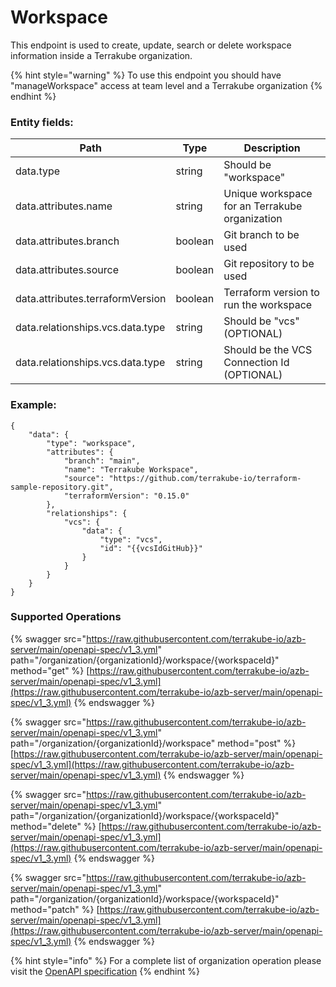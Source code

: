 # Workspace

This endpoint is used to create, update, search or delete workspace information inside a Terrakube organization.

{% hint style="warning" %}
To use this endpoint you should have "manageWorkspace" access at team level and a Terrakube organization
{% endhint %}

### Entity fields:

| Path                             | Type    | Description                                    |
| -------------------------------- | ------- | ---------------------------------------------- |
| data.type                        | string  | Should be "workspace"                          |
| data.attributes.name             | string  | Unique workspace for an Terrakube organization |
| data.attributes.branch           | boolean | Git branch to be used                          |
| data.attributes.source           | boolean | Git repository to be used                      |
| data.attributes.terraformVersion | boolean | Terraform version to run the workspace         |
| data.relationships.vcs.data.type | string  | Should be "vcs" (OPTIONAL)                     |
| data.relationships.vcs.data.type | string  | Should be the VCS Connection Id (OPTIONAL)     |

### Example:

```
{
    "data": {
        "type": "workspace",
        "attributes": {
            "branch": "main",
            "name": "Terrakube Workspace",
            "source": "https://github.com/terrakube-io/terraform-sample-repository.git",
            "terraformVersion": "0.15.0"
        },
        "relationships": {
            "vcs": {
                "data": {
                    "type": "vcs",
                    "id": "{{vcsIdGitHub}}"
                }
            }
        }
    }
}
```

### Supported Operations

{% swagger src="https://raw.githubusercontent.com/terrakube-io/azb-server/main/openapi-spec/v1_3.yml" path="/organization/{organizationId}/workspace/{workspaceId}" method="get" %}
[https://raw.githubusercontent.com/terrakube-io/azb-server/main/openapi-spec/v1_3.yml](https://raw.githubusercontent.com/terrakube-io/azb-server/main/openapi-spec/v1_3.yml)
{% endswagger %}

{% swagger src="https://raw.githubusercontent.com/terrakube-io/azb-server/main/openapi-spec/v1_3.yml" path="/organization/{organizationId}/workspace" method="post" %}
[https://raw.githubusercontent.com/terrakube-io/azb-server/main/openapi-spec/v1_3.yml](https://raw.githubusercontent.com/terrakube-io/azb-server/main/openapi-spec/v1_3.yml)
{% endswagger %}

{% swagger src="https://raw.githubusercontent.com/terrakube-io/azb-server/main/openapi-spec/v1_3.yml" path="/organization/{organizationId}/workspace/{workspaceId}" method="delete" %}
[https://raw.githubusercontent.com/terrakube-io/azb-server/main/openapi-spec/v1_3.yml](https://raw.githubusercontent.com/terrakube-io/azb-server/main/openapi-spec/v1_3.yml)
{% endswagger %}

{% swagger src="https://raw.githubusercontent.com/terrakube-io/azb-server/main/openapi-spec/v1_3.yml" path="/organization/{organizationId}/workspace/{workspaceId}" method="patch" %}
[https://raw.githubusercontent.com/terrakube-io/azb-server/main/openapi-spec/v1_3.yml](https://raw.githubusercontent.com/terrakube-io/azb-server/main/openapi-spec/v1_3.yml)
{% endswagger %}

{% hint style="info" %}
For a complete list of organization operation please visit the [OpenAPI specification](https://github.com/terrakube-io/terrakube-server/tree/main/openapi-spec)
{% endhint %}
